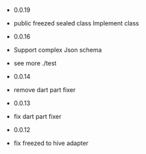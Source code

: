 - 0.0.19
- public freezed sealed class Implement class 

- 0.0.16
- Support complex Json schema
- see more ./test

- 0.0.14
- remove dart part fixer

- 0.0.13
- fix dart part fixer

- 0.0.12
- fix freezed to hive adapter